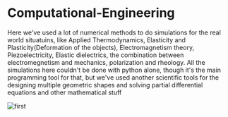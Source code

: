 # Computational-Engineering
Here we've used a lot of numerical methods to do simulations for the real world situatuins, like Applied Thermodynamics, Elasticity and Plasticity(Deformation of the objects), Electromagnetism theory, Piezoelectricity, Elastic dielectrics, the combination between electromegnetism and mechanics, polarization and rheology. All the simulations here couldn't be done with python alone, though it's the main programming tool for that, but we've used another scientific tools for the designing multiple geometric shapes and solving partial differential equations and other mathematical stuff

![first](https://user-images.githubusercontent.com/23018970/43492542-bda45a4a-9529-11e8-876b-853eac29ded7.png)
